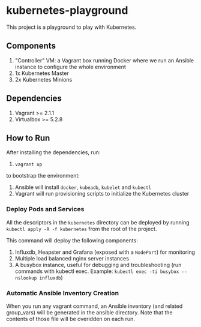 # kubernetes-playground

This project is a playground to play with Kubernetes.

## Components

1. "Controller" VM: a Vagrant box running Docker where we run an Ansible instance to configure the whole environment
1. 1x Kubernetes Master
1. 2x Kubernetes Minions

## Dependencies

1. Vagrant >= 2.1.1
1. Virtualbox >= 5.2.8

## How to Run

After installing the dependencies, run:

1. `vagrant up`

to bootstrap the environment:
1. Ansible will install `docker`, `kubeadb`, `kubelet` and `kubectl`
1. Vagrant will run provisioning scripts to initialize the Kubernetes cluster

### Deploy Pods and Services

All the descriptors in the `kubernetes` directory can be deployed by running `kubectl apply -R -f kubernetes` from the root of the project.

This command will deploy the following components:

1. Influxdb, Heapster and Grafana (exposed with a `NodePort`) for monitoring
1. Multiple load balanced nginx server instances
1. A busybox instance, useful for debugging and troubleshooting (run commands with kubectl exec. Example: `kubectl exec -ti busybox -- nslookup influxdb`)

### Automatic Ansible Inventory Creation

When you run any vagrant command, an Ansible inventory (and related group_vars) will be generated in the ansible directory.
Note that the contents of those file will be overidden on each run.
